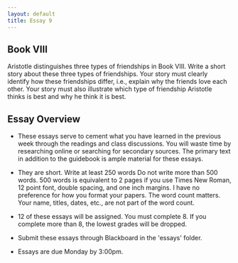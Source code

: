 ```yaml
---
layout: default
title: Essay 9
---
```


## Book VIII

Aristotle distinguishes three types of friendships in Book VIII. Write a short story about these three types of friendships. Your story must clearly identify how these friendships differ, i.e., explain why the friends love each other. Your story must also illustrate which type of friendship Aristotle thinks is best and why he think it is best. 

## Essay Overview

+ These essays serve to cement what you have learned in the previous week through the readings and class discussions. You will waste time by researching online or searching for secondary sources. The primary text in addition to the guidebook is ample material for these essays.

+ They are short. Write at least 250 words Do not write more than 500 words. 500 words is equivalent to 2 pages if you use Times New Roman, 12 point font, double spacing, and one inch margins. I have no preference for how you format your papers. The word count matters. Your name, titles, dates, etc., are not part of the word count. 

+ 12 of these essays will be assigned. You must complete 8. If you complete more than 8, the lowest grades will be dropped.

+ Submit these essays through Blackboard in the 'essays' folder. 

+ Essays are due Monday by 3:00pm. 





 